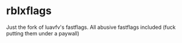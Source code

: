 # rblxflags
Just the fork of luavfv's fastflags. All abusive fastflags included (fuck putting them under a paywall)
